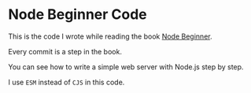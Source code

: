 # Node Beginner Code

This is the code I wrote while reading the book [Node Beginner](https://www.nodebeginner.org/index-zh-cn.html).

Every commit is a step in the book.

You can see how to write a simple web server with Node.js step by step.

I use `ESM` instead of `CJS` in this code.

